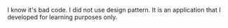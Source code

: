 I know it's bad code. I did not use design pattern. It is an application that I developed for learning purposes only.
